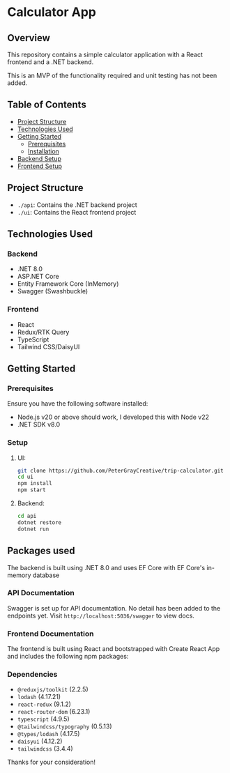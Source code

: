 # Calculator App

## Overview

This repository contains a simple calculator application with a React frontend and a .NET backend.

This is an MVP of the functionality required and unit testing has not been added.

## Table of Contents

- [Project Structure](#project-structure)
- [Technologies Used](#technologies-used)
- [Getting Started](#getting-started)
  - [Prerequisites](#prerequisites)
  - [Installation](#installation)
- [Backend Setup](#backend-setup)
- [Frontend Setup](#frontend-setup)

## Project Structure

- `./api`: Contains the .NET backend project
- `./ui`: Contains the React frontend project

## Technologies Used

### Backend

- .NET 8.0
- ASP.NET Core
- Entity Framework Core (InMemory)
- Swagger (Swashbuckle)

### Frontend

- React
- Redux/RTK Query
- TypeScript
- Tailwind CSS/DaisyUI

## Getting Started

### Prerequisites

Ensure you have the following software installed:

- Node.js v20 or above should work, I developed this with Node v22
- .NET SDK v8.0

### Setup

1. UI:

   ```bash
   git clone https://github.com/PeterGrayCreative/trip-calculator.git
   cd ui
   npm install
   npm start
   ```

2. Backend:

   ```bash
   cd api
   dotnet restore
   dotnet run
   ```

## Packages used

The backend is built using .NET 8.0 and uses EF Core with EF Core's in-memory database

### API Documentation

Swagger is set up for API documentation. No detail has been added to the endpoints yet. Visit `http://localhost:5036/swagger` to view docs.

### Frontend Documentation

The frontend is built using React and bootstrapped with Create React App and includes the following npm packages:

### Dependencies

- `@reduxjs/toolkit` (2.2.5)
- `lodash` (4.17.21)
- `react-redux` (9.1.2)
- `react-router-dom` (6.23.1)
- `typescript` (4.9.5)
- `@tailwindcss/typography` (0.5.13)
- `@types/lodash` (4.17.5)
- `daisyui` (4.12.2)
- `tailwindcss` (3.4.4)

Thanks for your consideration!
